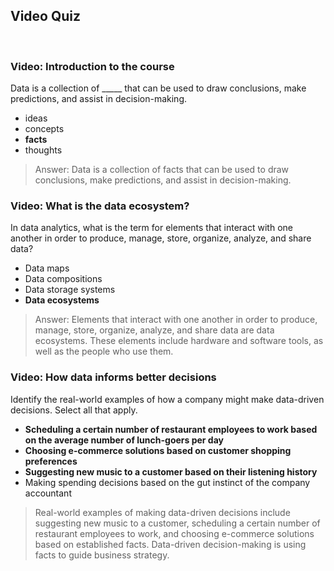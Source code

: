 ## Video Quiz

&nbsp;

### Video: Introduction to the course

Data is a collection of _____ that can be used to draw conclusions, make predictions, and assist in decision-making. 

* ideas
* concepts
* **facts**
* thoughts

> Answer: Data is a collection of facts that can be used to draw conclusions, make predictions, and assist in decision-making. 

### Video: What is the data ecosystem? 

In data analytics, what is the term for elements that interact with one another in order to produce, manage, store, organize, analyze, and share data?

* Data maps
* Data compositions
* Data storage systems
* **Data ecosystems**

> Answer: Elements that interact with one another in order to produce, manage, store, organize, analyze, and share data are data ecosystems. These elements include hardware and software tools, as well as the people who use them. 

### Video: How data informs better decisions

Identify the real-world examples of how a company might make data-driven decisions. Select all that apply.

* **Scheduling a certain number of restaurant employees to work based on the average number of lunch-goers per day**
* **Choosing e-commerce solutions based on customer shopping preferences**
* **Suggesting new music to a customer based on their listening history**
* Making spending decisions based on the gut instinct of the company accountant

> Real-world examples of making data-driven decisions include suggesting new music to a customer, scheduling a certain number of restaurant employees to work, and choosing e-commerce solutions based on established facts. Data-driven decision-making is using facts to guide business strategy. 
